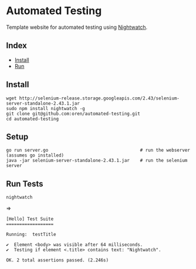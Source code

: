 # Automated Testing

Template website for automated testing using [Nightwatch](https://github.com/beatfactor/nightwatch).

## Index

* [Install](#install)
* [Run](#run)

## Install

    wget http://selenium-release.storage.googleapis.com/2.43/selenium-server-standalone-2.43.1.jar
    sudo npm install nightwatch -g
    git clone git@github.com:oren/automated-testing.git
    cd automated-testing

## Setup

    go run server.go                                   # run the webserver (assumes go installed)
    java -jar selenium-server-standalone-2.43.1.jar    # run the selenium server

## Run Tests

    nightwatch

=>

    [Hello] Test Suite
    ==================

    Running:  testTitle

    ✔  Element <body> was visible after 64 milliseconds.
    ✔  Testing if element <.title> contains text: "Nightwatch".

    OK. 2 total assertions passed. (2.246s)
